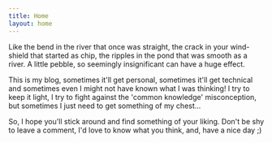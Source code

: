 ```yaml
---
title: Home
layout: home
---
```


Like the bend in the river that once was straight, the crack in your wind-shield that
started as chip, the ripples in the pond that was smooth as a river. A little pebble, so
seemingly insignificant can have a huge effect.

This is my blog, sometimes it'll get personal, sometimes it'll get technical and sometimes
even I might not have known what I was thinking! I try to keep it light, I try to fight
against the 'common knowledge' misconception, but sometimes I just need to get something
of my chest...

So, I hope you'll stick around and find something of your liking. Don't be shy to leave a
comment, I'd love to know what you think, and, have a nice day ;)
